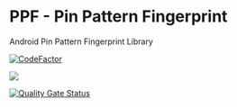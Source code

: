 # PPF - Pin Pattern Fingerprint



Android Pin Pattern Fingerprint Library

<a href="https://www.codefactor.io/repository/github/ahmmedrejowan/ppf/overview/master"><img src="https://www.codefactor.io/repository/github/ahmmedrejowan/ppf/badge/master" alt="CodeFactor" /></a>

<a href="https://app.codacy.com/gh/ahmmedrejowan/PPF/dashboard?utm_source=gh&utm_medium=referral&utm_content=&utm_campaign=Badge_grade"><img src="https://app.codacy.com/project/badge/Grade/a3403c9fabfb4497af143a167873eeda"/></a>

[![Quality Gate Status](https://sonarcloud.io/api/project_badges/measure?project=ahmmedrejowan_PPF&metric=alert_status)](https://sonarcloud.io/summary/new_code?id=ahmmedrejowan_PPF)
